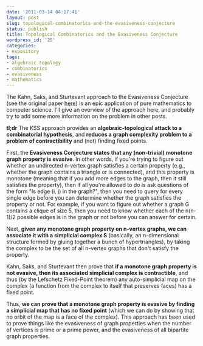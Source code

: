 ```yaml
---
date: '2011-03-14 04:17:41'
layout: post
slug: topological-combinatorics-and-the-evasiveness-conjecture
status: publish
title: Topological Combinatorics and the Evasiveness Conjecture
wordpress_id: '25'
categories:
- expository
tags:
- algebraic topology
- combinatorics
- evasiveness
- mathematics
---
```


The Kahn, Saks, and Sturtevant approach to the Evasiveness Conjecture (see the original paper [here](http://www.springerlink.com/index/R521072311641L41.pdf)) is an epic application of pure mathematics to computer science. I'll give an overview of the approach here, and probably try to add some more information on the problem in other posts.





**tl;dr** The KSS approach provides an **algebraic-topological attack to a combinatorial hypothesis**, and **reduces a graph complexity problem to a problem of contractibility** and (not) finding fixed points.





First, the **Evasiveness Conjecture states that any (non-trivial) monotone graph property is evasive**. In other words, if you're trying to figure out whether an undirected n-vertex graph satisfies a certain property (e.g., whether the graph contains a triangle or is connected), and this property is monotone (meaning that if you add more edges to the graph, then it still satisfies the property), then if all you're allowed to do is ask questions of the form "Is edge (i, j) in the graph?", then you need to query for every single edge before you can determine whether the graph satisfies the property or not. For example, if you want to figure out whether a graph G contains a clique of size 5, then you need to know whether each of the n(n-1)/2 possible edges is in the graph or not before you can answer for certain.





Next, **given any monotone graph property on n-vertex graphs, we can associate it with a simplicial complex S** (basically, an n-dimensional structure formed by gluing together a bunch of hypertriangles), by taking the complex to be the set of all n-vertex graphs that don't satisfy the property.





Kahn, Saks, and Sturtevant then prove that **if a monotone graph property is not evasive, then its associated simplicial complex is contractible**, and thus (by the Lefschetz Fixed-Point theorem) any auto-simplicial map on the complex (a function from the complex to itself that preserves faces) has a fixed point.





Thus, **we can prove that a monotone graph property is evasive by finding a simplicial map that has no fixed point** (which we can do by showing that no orbit of the map is a face of the complex). This approach has been used to prove things like the evasiveness of graph properties when the number of vertices is prime or a prime power, and the evasiveness of all bipartite graph properties.
